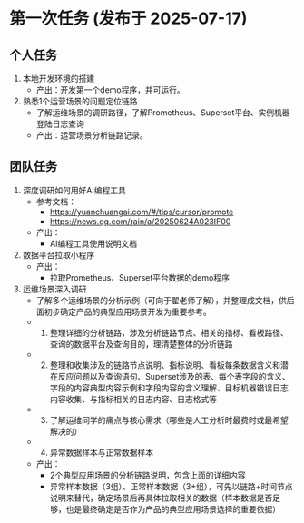 # 第一次任务 (发布于 2025-07-17)

## 个人任务
1. 本地开发环境的搭建
   - 产出：开发第一个demo程序，并可运行。
2. 熟悉1个运营场景的问题定位链路
   - 了解运维场景的调研路径，了解Prometheus、Superset平台、实例机器登陆日志查询
   - 产出：运营场景分析链路记录。

## 团队任务
1. 深度调研如何用好AI编程工具
   - 参考文档：
     - https://yuanchuangai.com/#/tips/cursor/promote
     - https://news.qq.com/rain/a/20250624A023IF00
   - 产出：
     - AI编程工具使用说明文档
2. 数据平台拉取小程序
   - 产出：
     - 拉取Prometheus、Superset平台数据的demo程序
3. 运维场景深入调研
   - 了解多个运维场景的分析示例（可向于翟老师了解），并整理成文档，供后面初步确定产品的典型应用场景开发为重要参考。
   - 1. 整理详细的分析链路，涉及分析链路节点、相关的指标、看板路径、查询的数据平台及查询目的，理清楚整体的分析链路
   - 2. 整理和收集涉及的链路节点说明、指标说明、看板每条数据含义和潜在反应问题以及查询语句、Superset涉及的表、每个表字段的含义、字段的内容典型内容示例和字段内容的含义理解、目标机器错误日志内容收集、与指标相关的日志内容、日志格式等
   - 3. 了解运维同学的痛点与核心需求（哪些是人工分析时最费时或最希望解决的）
   - 4. 异常数据样本与正常数据样本
   - 产出：
     - 2个典型应用场景的分析链路说明，包含上面的详细内容
     - 异常样本数据（3组）、正常样本数据（3+组），可先以链路+时间节点说明来替代，确定场景后再具体拉取相关的数据（样本数据是否足够，也是最终确定是否作为产品的典型应用场景选择的重要依据）